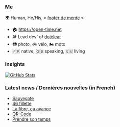 ### Me

🌍 Human, He/His, « [footer de merde](https://open-time.net/post/2013/07/17/La-veritable-histoire-du-Footer-de-merde-) » 
* 🏠 https://open-time.net 
* 🛠️ Lead dev' of [dotclear](https://git.dotclear.org/dev/dotclear)
* 📷 photo, 🚲 vélo, 🏍️ moto 
* 🇫🇷 native, 🇬🇧 speaking, 🇪🇺 living

### Insights

[![GitHub Stats](https://github-readme-stats-sigma-five.vercel.app/api?username=franck-paul)](https://github.com/franck-paul)

### Latest news / Dernières nouvelles (in French)

<!-- BLOG-POST-LIST:START -->
- [Sauvegate](https://open-time.net/post/2024/09/17/Sauvegate)
- [46 fillette](https://open-time.net/post/2024/09/16/46-fillette)
- [La fibre, ça avance](https://open-time.net/post/2024/09/15/La-fibre-ca-avance)
- [QR-Code](https://open-time.net/post/2024/09/14/QR-Code)
- [Prendre son temps](https://open-time.net/post/2024/09/13/Prendre-son-temps)
<!-- BLOG-POST-LIST:END -->
